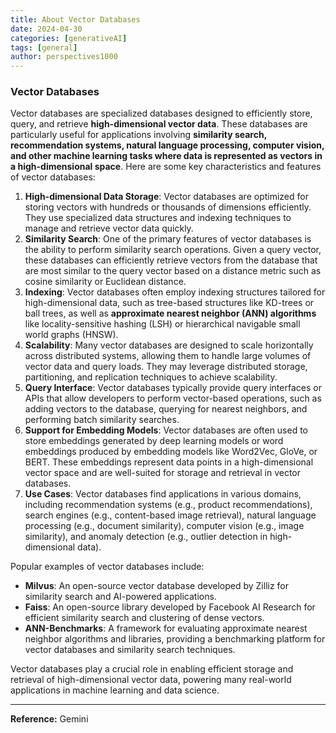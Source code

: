```yaml
---
title: About Vector Databases
date: 2024-04-30
categories: [generativeAI]
tags: [general]
author: perspectives1000
---
```


### Vector Databases

Vector databases are specialized databases designed to efficiently store, query, and retrieve **high-dimensional vector data**. These databases are particularly useful for applications involving **similarity search, recommendation systems, natural language processing, computer vision, and other machine learning tasks where data is represented as vectors in a high-dimensional space**. Here are some key characteristics and features of vector databases:

1. **High-dimensional Data Storage**: Vector databases are optimized for storing vectors with hundreds or thousands of dimensions efficiently. They use specialized data structures and indexing techniques to manage and retrieve vector data quickly.
2. **Similarity Search**: One of the primary features of vector databases is the ability to perform similarity search operations. Given a query vector, these databases can efficiently retrieve vectors from the database that are most similar to the query vector based on a distance metric such as cosine similarity or Euclidean distance.
3. **Indexing**: Vector databases often employ indexing structures tailored for high-dimensional data, such as tree-based structures like KD-trees or ball trees, as well as **approximate nearest neighbor (ANN) algorithms** like locality-sensitive hashing (LSH) or hierarchical navigable small world graphs (HNSW).
4. **Scalability**: Many vector databases are designed to scale horizontally across distributed systems, allowing them to handle large volumes of vector data and query loads. They may leverage distributed storage, partitioning, and replication techniques to achieve scalability.
5. **Query Interface**: Vector databases typically provide query interfaces or APIs that allow developers to perform vector-based operations, such as adding vectors to the database, querying for nearest neighbors, and performing batch similarity searches.
6. **Support for Embedding Models**: Vector databases are often used to store embeddings generated by deep learning models or word embeddings produced by embedding models like Word2Vec, GloVe, or BERT. These embeddings represent data points in a high-dimensional vector space and are well-suited for storage and retrieval in vector databases.
7. **Use Cases**: Vector databases find applications in various domains, including recommendation systems (e.g., product recommendations), search engines (e.g., content-based image retrieval), natural language processing (e.g., document similarity), computer vision (e.g., image similarity), and anomaly detection (e.g., outlier detection in high-dimensional data).

Popular examples of vector databases include:

- **Milvus**: An open-source vector database developed by Zilliz for similarity search and AI-powered applications.
- **Faiss**: An open-source library developed by Facebook AI Research for efficient similarity search and clustering of dense vectors.
- **ANN-Benchmarks**: A framework for evaluating approximate nearest neighbor algorithms and libraries, providing a benchmarking platform for vector databases and similarity search techniques.

Vector databases play a crucial role in enabling efficient storage and retrieval of high-dimensional vector data, powering many real-world applications in machine learning and data science.


----
**Reference:** Gemini
